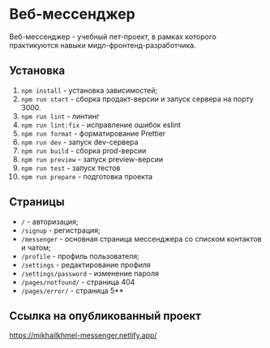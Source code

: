 # Веб-мессенджер

Веб-мессенджер - учебный пет-проект, в рамках которого практикуются навыки мидл-фронтенд-разработчика.

## Установка

1. `npm install` - установка зависимостей;
2. `npm run start` - сборка продакт-версии и запуск сервера на порту 3000.
3. `npm run lint` - линтинг
4. `npm run lint:fix` - исправление ошибок eslint
5. `npm run format` - форматирование Prettier
6. `npm run dev` - запуск dev-сервера
7. `npm run build` - сборка prod-версии
8. `npm run preview` - запуск preview-версии
9. `npm run test` - запуск тестов
10. `npm run prepare` - подготовка проекта

## Страницы

- `/` - авторизация;
- `/signup` - регистрация;
- `/messenger` - основная страница мессенджера со списком контактов и чатом;
- `/profile` - профиль пользователя;
- `/settings` - редактирование профиля
- `/settings/password` - изменение пароля
- `/pages/notfound/` - страница 404
- `/pages/error/` - страница 5\*\*

## Ссылка на опубликованный проект

https://mikhailkhmel-messenger.netlify.app/
